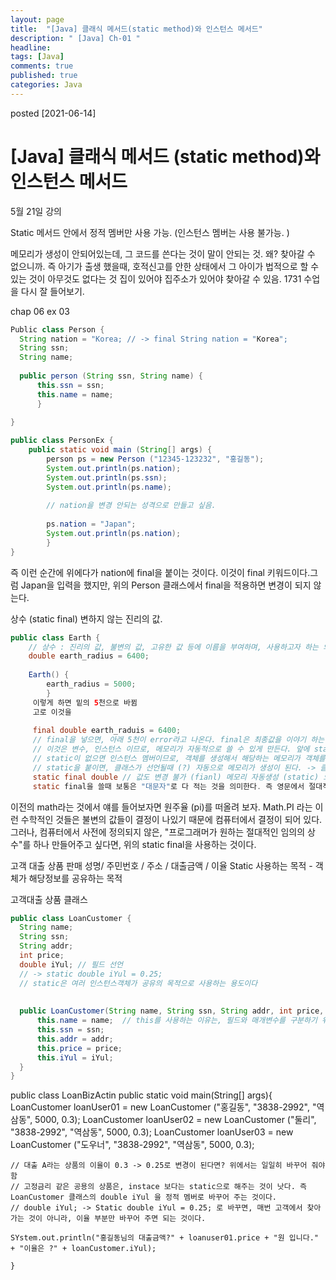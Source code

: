 ```yaml
---
layout: page
title:  "[Java] 클래식 메서드(static method)와 인스턴스 메서드"
description: " [Java] Ch-01 "
headline: 
tags: [Java]
comments: true
published: true
categories: Java
---
```

posted [2021-06-14] 

# [Java] 클래식 메서드 (static method)와 인스턴스 메서드
5월 21일 강의

Static 메서드 안에서 정적 멤버만 사용 가능. (인스턴스 멤버는 사용 불가능. )


메모리가 생성이 안되어있는데, 그 코드를 쓴다는 것이 말이 안되는 것.  왜? 찾아갈 수 없으니까. 
즉 아기가 출생 했을때, 호적신고를 안한 상태에서 그 아이가 법적으로 할 수 있는 것이 아무것도 없다는 것 
집이 있어야 집주소가 있어야 찾아갈 수 있음. 
1731 수업을 다시 잘 들어보기. 

chap 06 ex 03
```Java
Public class Person {
  String nation = "Korea; // -> final String nation = "Korea";
  String ssn;
  String name;
  
  public person (String ssn, String name) {
      this.ssn = ssn;
      this.name = name;
      }
      
}
```

```Java
public class PersonEx {
    public static void main (String[] args) {
        person ps = new Person ("12345-123232", "홍길동");
        System.out.println(ps.nation);
        System.out.println(ps.ssn);
        System.out.println(ps.name);
        
        // nation을 변경 안되는 성격으로 만들고 싶음. 
        
        ps.nation = "Japan";
        System.out.println(ps.nation);
        }
}
```
즉 이런 순간에 위에다가 nation에 final을 붙이는 것이다. 이것이 final 키워드이다.그럼 Japan을 입력을 했지만, 위의 Person 클래스에서 final을 적용하면 변경이 되지 않는다. 



상수 (static final) 
변하지 않는 진리의 값.

```java
public class Earth {
    // 상수 : 진리의 값, 불변의 값, 고유한 값 등에 이름을 부여하며, 사용하고자 하는 의미
    double earth_radius = 6400;
    
    Earth() {
        earth_radius = 5000;
        }
     이렇게 하면 밑의 5천으로 바뀜
     고로 이것을
     
     final double earth_raduis = 6400; 
     // final을 넣으면, 아래 5천이 error라고 나온다. final은 최종값을 이야기 하는것이기 때문. 
     // 이것은 변수, 인스턴스 이므로, 메모리가 자동적으로 쓸 수 있게 만든다. 앞에 static을 붙여서
     // static이 없으면 인스턴스 멤버이므로, 객체를 생성해서 해당하는 메모리가 객체를 생성할때 메모리가 생성이된다. 
     // static을 붙이면, 클래스가 선언될때 (?) 자동으로 메모리가 생성이 된다. -> 클래스가 선언될 때 인지 확인해보기. 강의에선 안나옴, 나의 기억일뿐.
     static final double // 값도 변경 불가 (fianl) 메모리 자동생성 (static) 으로 한다. 
     static final을 쓸때 보통은 "대문자"로 다 적는 것을 의미한다. 즉 영문에서 절대적인 명제에 대해서 대문자를 쓰는 것, e.g. Sun, Earth, Sunday, 이런 느낌
```
    
이전의 math라는 것에서 얘를 들어보자면
원주율 (pi)를 떠올려 보자. 
Math.PI 라는 이런 수학적인 것들은 불변의 값들이 결정이 나있기 때문에 컴퓨터에서 결정이 되어 있다. 그러나, 컴퓨터에서 사전에 정의되지 않은, "프로그래머가 원하는 절대적인 임의의 상수"를 하나 만들어주고 싶다면, 위의 static final을 사용하는 것이다. 


고객 대출 상품 판매 
성명/ 주민번호 / 주소 / 대출금액 / 이율
Static 사용하는 목적 - 객체가 해당정보를 공유하는 목적 

고객대출 상품 클래스
```java
public class LoanCustomer {
  String name;
  String ssn;
  String addr;
  int price; 
  double iYul; // 필드 선언
  // -> static double iYul = 0.25; 
  // static은 여러 인스턴스객체가 공유의 목적으로 사용하는 용도이다 
  
  
  public LoanCustomer(String name, String ssn, String addr, int price, double iYul) {
      this.name = name;  // this를 사용하는 이유는, 필드와 매개변수를 구분하기 위해서이다. 
      this.ssn = ssn;
      this.addr = addr;
      this.price = price;
      this.iYul = iYul;
  }
}
```



public class LoanBizActin
    public static void main(String[] args){
    LoanCustomer loanUser01 = new LoanCustomer ("홍길동", "3838-2992", "역삼동", 5000, 0.3);
    LoanCustomer loanUser02 = new LoanCustomer ("둘리", "3838-2992", "역삼동", 5000, 0.3);
    LoanCustomer loanUser03 = new LoanCustomer ("도우너", "3838-2992", "역삼동", 5000, 0.3);
    
    // 대출 A라는 상품의 이율이 0.3 -> 0.25로 변경이 된다면? 위에서는 일일히 바꾸어 줘야 함
    // 고정금리 같은 공용의 상품은, instace 보다는 static으로 해주는 것이 낫다. 즉 LoanCustomer 클래스의 double iYul 을 정적 멤버로 바꾸어 주는 것이다. 
    // double iYul; -> Static double iYul = 0.25; 로 바꾸면, 매번 고객에서 찾아가는 것이 아니라, 이율 부분만 바꾸어 주면 되는 것이다. 
    
    SYstem.out.println("홍길동님의 대출금액?" + loanuser01.price + "원 입니다." + "이율은 ?" + loanCustomer.iYul);
    
    }
